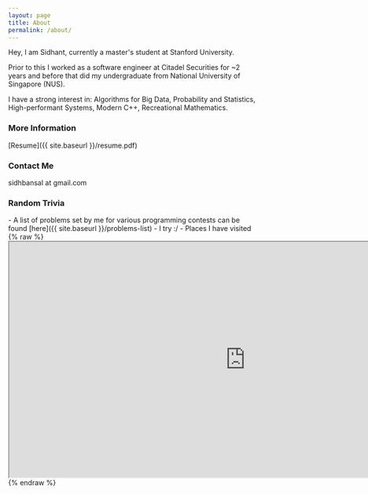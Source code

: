 ```yaml
---
layout: page
title: About
permalink: /about/
---
```


Hey, I am Sidhant, currently a master's student at Stanford University.

Prior to this I worked as a software engineer at Citadel Securities for ~2 years and before that did my undergraduate from National University of Singapore (NUS).

I have a strong interest in: Algorithms for Big Data, Probability and Statistics, High-performant Systems, Modern C++, Recreational Mathematics.

### More Information

[Resume]({{ site.baseurl }}/resume.pdf)

### Contact Me

sidhbansal at gmail.com

### Random Trivia

<link rel="stylesheet" href="https://rubenwardy.com/lichess_widgets/lichess_widgets.css" />
<script src="https://rubenwardy.com/lichess_widgets/lichess_widgets.js"></script>
- A list of problems set by me for various programming contests can be found [here]({{ site.baseurl }}/problems-list)
- I try :/ <script>lichess_widgets.profile("light", "sidhant007");</script>
- Places I have visited
{% raw %}
<iframe src="https://www.google.com/maps/d/embed?mid=1vWnIkQM_Ku3Aej07OJpP04OU3YJUW7Qe" width="960" height="480"></iframe>
{% endraw %}

